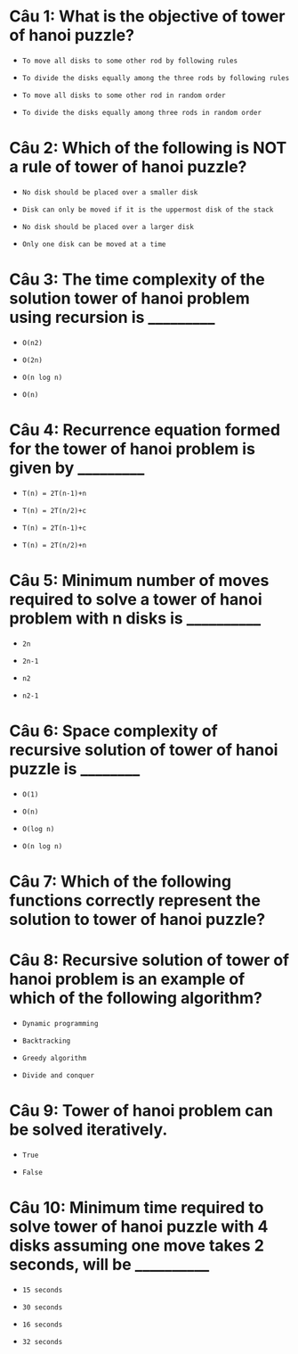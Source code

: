 # Câu 1: What is the objective of tower of hanoi puzzle?

* ```
  To move all disks to some other rod by following rules
  ```

- ```
  To divide the disks equally among the three rods by following rules
  ```

- ```
  To move all disks to some other rod in random order
  ```

- ```
  To divide the disks equally among three rods in random order
  ```

# Câu 2: Which of the following is NOT a rule of tower of hanoi puzzle?

- ```
  No disk should be placed over a smaller disk
  ```

- ```
  Disk can only be moved if it is the uppermost disk of the stack
  ```

* ```
  No disk should be placed over a larger disk
  ```

- ```
  Only one disk can be moved at a time
  ```

# Câu 3: The time complexity of the solution tower of hanoi problem using recursion is _________

- ```
  O(n2)
  ```

* ```
  O(2n)
  ```

- ```
  O(n log n)
  ```

- ```
  O(n)
  ```

# Câu 4: Recurrence equation formed for the tower of hanoi problem is given by _________

- ```
  T(n) = 2T(n-1)+n
  ```

- ```
  T(n) = 2T(n/2)+c
  ```

* ```
  T(n) = 2T(n-1)+c
  ```

- ```
  T(n) = 2T(n/2)+n
  ```

# Câu 5: Minimum number of moves required to solve a tower of hanoi problem with n disks is __________

- ```
  2n
  ```

* ```
  2n-1
  ```

- ```
  n2
  ```

- ```
  n2-1
  ```

# Câu 6: Space complexity of recursive solution of tower of hanoi puzzle is ________

- ```
  O(1)
  ```

* ```
  O(n)
  ```

- ```
  O(log n)
  ```

- ```
  O(n log n)
  ```

# Câu 7: Which of the following functions correctly represent the solution to tower of hanoi puzzle?

# Câu 8: Recursive solution of tower of hanoi problem is an example of which of the following algorithm?

- ```
  Dynamic programming
  ```

- ```
  Backtracking
  ```

- ```
  Greedy algorithm
  ```

* ```
  Divide and conquer
  ```

# Câu 9: Tower of hanoi problem can be solved iteratively.

* ```
  True
  ```

- ```
  False
  ```

# Câu 10: Minimum time required to solve tower of hanoi puzzle with 4 disks assuming one move takes 2 seconds, will be __________

- ```
  15 seconds
  ```

* ```
  30 seconds
  ```

- ```
  16 seconds
  ```

- ```
  32 seconds
  ```

